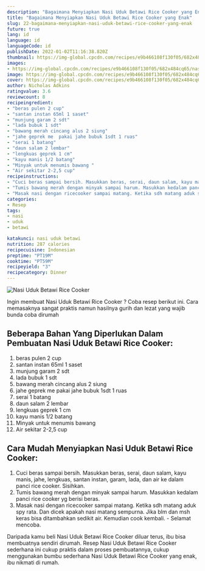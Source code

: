 ```yaml
---
description: "Bagaimana Menyiapkan Nasi Uduk Betawi Rice Cooker yang Enak"
title: "Bagaimana Menyiapkan Nasi Uduk Betawi Rice Cooker yang Enak"
slug: 22-bagaimana-menyiapkan-nasi-uduk-betawi-rice-cooker-yang-enak
future: true
lang: id
language: id
languageCode: id
publishDate: 2022-01-02T11:16:38.820Z 
thumbnail: https://img-global.cpcdn.com/recipes/e9b466108f130f05/682x484cq65/nasi-uduk-betawi-rice-cooker-foto-resep-utama.webp
images:
- https://img-global.cpcdn.com/recipes/e9b466108f130f05/682x484cq65/nasi-uduk-betawi-rice-cooker-foto-resep-utama.webp
image: https://img-global.cpcdn.com/recipes/e9b466108f130f05/682x484cq65/nasi-uduk-betawi-rice-cooker-foto-resep-utama.webp
cover: https://img-global.cpcdn.com/recipes/e9b466108f130f05/682x484cq65/nasi-uduk-betawi-rice-cooker-foto-resep-utama.webp
author: Nicholas Adkins
ratingvalue: 3.6
reviewcount: 8
recipeingredient:
- "beras pulen 2 cup"
- "santan instan 65ml 1 saset"
- "munjung garam 2 sdt"
- "lada bubuk 1 sdt"
- "bawang merah cincang alus 2 siung"
- "jahe geprek me  pakai jahe bubuk 1sdt 1 ruas"
- "serai 1 batang"
- "daun salam 2 lembar"
- "lengkuas geprek 1 cm"
- "kayu manis 1/2 batang"
- "Minyak untuk menumis bawang "
- "Air sekitar 2-2,5 cup"
recipeinstructions:
- "Cuci beras sampai bersih. Masukkan beras, serai, daun salam, kayu manis, jahe, lengkuas, santan instan, garam, lada, dan air ke dalam panci rice cooker. Sisihkan."
- "Tumis bawang merah dengan minyak sampai harum. Masukkan kedalam panci rice cooker yg berisi beras."
- "Masak nasi dengan ricecooker sampai matang. Ketika sdh matang aduk spy rata. Dan dicek apakah nasi matang sempurna. Jika blm dan msh keras bisa ditambahkan sedikit air. Kemudian cook kembali.  Selamat mencoba."
categories:
- Resep
tags:
- nasi
- uduk
- betawi

katakunci: nasi uduk betawi 
nutrition: 287 calories
recipecuisine: Indonesian
preptime: "PT19M"
cooktime: "PT59M"
recipeyield: "3"
recipecategory: Dinner
---
```



![Nasi Uduk Betawi Rice Cooker](https://img-global.cpcdn.com/recipes/e9b466108f130f05/682x484cq65/nasi-uduk-betawi-rice-cooker-foto-resep-utama.webp)

Ingin membuat Nasi Uduk Betawi Rice Cooker ? Coba resep berikut ini. Cara memasaknya sangat praktis namun hasilnya gurih dan lezat yang wajib bunda coba dirumah

<!--inarticleads1-->

## Beberapa Bahan Yang Diperlukan Dalam Pembuatan Nasi Uduk Betawi Rice Cooker:

1. beras pulen 2 cup
1. santan instan 65ml 1 saset
1. munjung garam 2 sdt
1. lada bubuk 1 sdt
1. bawang merah cincang alus 2 siung
1. jahe geprek me  pakai jahe bubuk 1sdt 1 ruas
1. serai 1 batang
1. daun salam 2 lembar
1. lengkuas geprek 1 cm
1. kayu manis 1/2 batang
1. Minyak untuk menumis bawang 
1. Air sekitar 2-2,5 cup



<!--inarticleads2-->

## Cara Mudah Menyiapkan Nasi Uduk Betawi Rice Cooker:

1. Cuci beras sampai bersih. Masukkan beras, serai, daun salam, kayu manis, jahe, lengkuas, santan instan, garam, lada, dan air ke dalam panci rice cooker. Sisihkan.
1. Tumis bawang merah dengan minyak sampai harum. Masukkan kedalam panci rice cooker yg berisi beras.
1. Masak nasi dengan ricecooker sampai matang. Ketika sdh matang aduk spy rata. Dan dicek apakah nasi matang sempurna. Jika blm dan msh keras bisa ditambahkan sedikit air. Kemudian cook kembali.  - Selamat mencoba.




Daripada kamu beli  Nasi Uduk Betawi Rice Cooker  diluar terus, ibu  bisa membuatnya sendiri dirumah. Resep  Nasi Uduk Betawi Rice Cooker  sederhana ini cukup praktis dalam proses pembuatannya, cukup menggunakan bumbu sederhana  Nasi Uduk Betawi Rice Cooker  yang enak, ibu nikmati di rumah.
